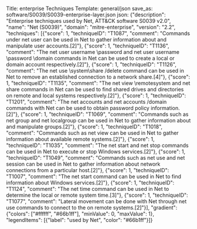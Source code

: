 Title: enterprise Techniques
Template: general/json
save_as: software/S0039/S0039-enterprise-layer.json
json: {"description": "Enterprise techniques used by Net, ATT&CK software S0039 v2.0", "name": "Net (S0039)", "domain": "mitre-enterprise", "version": "2.2", "techniques": [{"score": 1, "techniqueID": "T1087", "comment": "Commands under net user can be used in Net to gather information about and manipulate user accounts.[2]"}, {"score": 1, "techniqueID": "T1136", "comment": "The net user username \\password and net user username \\password \\domain commands in Net can be used to create a local or domain account respectively.[2]"}, {"score": 1, "techniqueID": "T1126", "comment": "The net use \\system\\share /delete command can be used in Net to remove an established connection to a network share.[4]"}, {"score": 1, "techniqueID": "T1135", "comment": "The net view \\remotesystem and net share commands in Net can be used to find shared drives and directories on remote and local systems respectively.[2]"}, {"score": 1, "techniqueID": "T1201", "comment": "The net accounts and net accounts /domain commands with Net can be used to obtain password policy information.[2]"}, {"score": 1, "techniqueID": "T1069", "comment": "Commands such as net group and net localgroup can be used in Net to gather information about and manipulate groups.[2]"}, {"score": 1, "techniqueID": "T1018", "comment": "Commands such as net view can be used in Net to gather information about available remote systems.[2]"}, {"score": 1, "techniqueID": "T1035", "comment": "The net start and net stop commands can be used in Net to execute or stop Windows services.[2]"}, {"score": 1, "techniqueID": "T1049", "comment": "Commands such as net use and net session can be used in Net to gather information about network connections from a particular host.[2]"}, {"score": 1, "techniqueID": "T1007", "comment": "The net start command can be used in Net to find information about Windows services.[2]"}, {"score": 1, "techniqueID": "T1124", "comment": "The net time command can be used in Net to determine the local or remote system time.[3]"}, {"score": 1, "techniqueID": "T1077", "comment": "Lateral movement can be done with Net through net use commands to connect to the on remote systems.[2]"}], "gradient": {"colors": ["#ffffff", "#66b1ff"], "minValue": 0, "maxValue": 1}, "legendItems": [{"label": "used by Net", "color": "#66b1ff"}]}